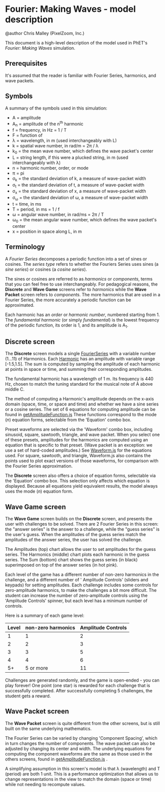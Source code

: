 # Fourier: Making Waves - model description

@author Chris Malley (PixelZoom, Inc.)

This document is a high-level description of the model used in PhET's _Fourier: Making Waves_ simulation.

## Prerequisites

It's assumed that the reader is familiar with Fourier Series, harmonics, and wave packets.

## Symbols

A summary of the symbols used in this simulation:

* A = amplitude
* A<sub>n</sub> = amplitude of the n<sup>th</sup> harmonic
* f = frequency, in Hz = 1 / T
* F = function of
* λ = wavelength, in m (used interchangeably with L)
* k = spatial wave number, in rad/m = 2π / λ
* k<sub>0</sub> = the mean wave number, which defines the wave packet's center
* L = string length, if this were a plucked string, in m (used interchangeably with λ)
* n = harmonic number, order, or mode
* π = pi
* σ<sub>k</sub> = the standard deviation of k, a measure of wave-packet width
* σ<sub>t</sub> = the standard deviation of t, a measure of wave-packet width
* σ<sub>x</sub> = the standard deviation of x, a measure of wave-packet width
* σ<sub>ω</sub> = the standard deviation of ω, a measure of wave-packet width
* t = time, in ms
* T = period, in ms = 1 / f
* ω = angular wave number, in rad/ms = 2π / T
* ω<sub>0</sub> = the mean angular wave number, which defines the wave packet's center
* x = position in space along L, in m

## Terminology

A _Fourier Series_ decomposes a periodic function into a set of sines or cosines. The
_series type_ refers to whether the Fouriers Series uses sines (a _sine series_) or cosines (a _cosine series_[](url)).

The sines or cosines are referred to as _harmonics_ or _components_, terms that you can feel free to
use interchangeably. For pedagogical reasons, the **Discrete** and **Wave Game** screens refer to _harmonics_
while the **Wave Packet** screen refers to _components_. The more harmonics that are used in a Fourier Series,
the more accurately a periodic function can be approximated.

Each harmonic has an _order_ or _harmonic number_, numbered starting from 1. The
_fundamental harmonic_ (or simply _fundamental_) is the lowest frequency of the periodic function, its order is 1,
and its amplitude is A<sub>1</sub>.

## Discrete screen

The **Discrete** screen models a
single [FourierSeries](https://github.com/phetsims/fourier-making-waves/blob/main/js/common/model/FourierSeries.js)
with a variable number (1...11) of Harmonics.
Each [Harmonic](https://github.com/phetsims/fourier-making-waves/blob/main/js/common/model/Harmonic.js)
has an amplitude with variable range [-1.5,1.5]. The sum is computed by sampling the amplitude of each harmonic at
points in space or time, and summing their corresponding amplitudes.

The fundamental harmonic has a wavelength of 1 m. Its frequency is 440 Hz, chosen to match the tuning standard for the
musical note of A above middle C.

The method of computing a Harmonic's amplitude depends on the x-axis domain (space, time, or space and time) and whether
we have a sine series or a cosine series. The set of 6 equations for computing amplitude can be found in
[getAmplitudeFunction.js](https://github.com/phetsims/fourier-making-waves/blob/main/js/common/model/getAmplitudeFunction.js)
These functions correspond to the mode (_n_) equation forms, selectable from the
'Equation' combo box.

Preset waveforms are selected via the 'Waveform' combo box, including sinusoid, square, sawtooth, triangle, and wave
packet. When you select one of these presets, amplitudes for the harmonics are computed using an equation that is
specific to that preset. (Wave packet is an exception:
we use a set of hard-coded amplitudes.)
See [Waveform.js](https://github.com/phetsims/fourier-making-waves/blob/main/js/discrete/model/Waveform.js)
for the equations used. For square, sawtooth, and triangle, Waveform.js also contains the points used to plot exact
versions of those waveforms, for comparison with the Fourier Series approximation.

The **Discrete** screen also offers a choice of equation forms, selectable via the
'Equation' combo box. This selection only affects which equation is displayed. Because all equations yield equivalent
results, the model always uses the mode (_n_) equation form.

## Wave Game screen

The **Wave Game** screen builds on the **Discrete** screen, and presents the user with challenges to be solved. There
are 2 Fourier Series in this screen: the "answer series" is the answer to a challenge, while the "guess series" is the
user's guess. When the amplitudes of the guess series match the amplitudes of the answer series, the user has solved the
challenge.

The Amplitudes (top) chart allows the user to set amplitudes for the guess series. The Harmonics (middle) chart plots
each harmonic in the
guess series. The Sum (bottom) chart shows the guess series (in black) superimposed on top of the answer series (in
hot pink).

Each level of the game has a different number of non-zero harmonics in the challenge, and a different number of '
Amplitude
Controls' (sliders and keypads) for setting amplitudes. Each challenge includes some controls for
zero-amplitude harmonics, to make the challenges a bit more difficult. The student can increase the number of
zero-amplitude controls using the 'Amplitude Controls' spinner, but each level has a minimum number of controls.

Here is a summary of each game level:

 Level | non-zero harmonics | Amplitude Controls |
-------|--------------------|--------------------|
 1     | 1                  | 2                  |
 2     | 2                  | 3                  |
 3     | 3                  | 5                  |
 4     | 4                  | 6                  | 
 5+    | 5 or more          | 11                 |

Challenges are generated randomly, and the game is open-ended - you can play forever!
One point (one star) is rewarded for each challenge that is successfully completed. After successfully completing 5
challenges, the student gets a reward.

## Wave Packet screen

The **Wave Packet** screen is quite different from the other screens, but is still built on the same underlying
mathematics.

The Fourier Series can be varied by changing 'Component Spacing', which in turn changes the number of components. The
wave packet can also be adjusted by changing its center and width. The underlying equations for computing the component
waveforms are the same as those used in the others screens, found
in [getAmplitudeFunction.js](https://github.com/phetsims/fourier-making-waves/blob/main/js/common/model/getAmplitudeFunction.js)
.

A simplifying assumption in this screen's model is that λ (wavelength) and T (period) are both 1 unit. This is a
performance optimization that allows us to change representations in the view to match the domain
(space or time) while not needing to recompute values.
